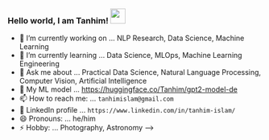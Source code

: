 ### Hello world, I am Tanhim! <img src="https://raw.githubusercontent.com/iampavangandhi/iampavangandhi/master/gifs/Hi.gif" width="30px">

- 🔭 I’m currently working on ... NLP Research, Data Science, Machine Learning
- 🌱 I’m currently learning ... Data Science, MLOps, Machine Learning Engineering
- 💬 Ask me about ... Practical Data Science, Natural Language Processing, Computer Vision, Artificial Intelligence
- 🚀 My ML model ... https://huggingface.co/Tanhim/gpt2-model-de
- 📫 How to reach me: ... `tanhimislam@gmail.com`
- 👋 LinkedIn profile ... `https://www.linkedin.com/in/tanhim-islam/`
- 😄 Pronouns: ... he/him
- ⚡ Hobby: ... Photography, Astronomy 
-->
